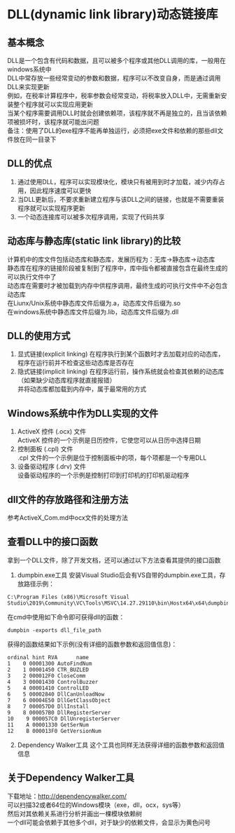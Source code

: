 # DLL(dynamic link library)动态链接库

## 基本概念
DLL是一个包含有代码和数据，且可以被多个程序或其他DLL调用的库，一般用在windows系统中  
DLL中常存放一些经常变动的参数和数据，程序可以不改变自身，而是通过调用DLL来实现更新  
例如，在税率计算程序中，税率参数会经常变动，将税率放入DLL中，无需重新安装整个程序就可以实现应用更新  
当某个程序需要调用DLL时就会创建依赖项，该程序就不再是独立的，且当该依赖项被损坏时，该程序就可能出问题  
备注：使用了DLL的exe程序不能再单独运行，必须把exe文件和依赖的那些dll文件放在同一目录下  


## DLL的优点
1. 通过使用DLL，程序可以实现模块化，模块只有被用到时才加载，减少内存占用，因此程序速度可以更快  
2. 当DLL更新后，不要求重新建立程序与该DLL之间的链接，也就是不需要重装程序就可以实现程序更新  
3. 一个动态连接库可以被多次程序调用，实现了代码共享  


## 动态库与静态库(static link library)的比较
计算机中的库文件包括动态库和静态库，发展历程为：无库->静态库->动态库  
静态库在程序的链接阶段被复制到了程序中，库中指令都被直接包含在最终生成的可以执行文件中了  
动态库在需要时才被加载到内存中供程序调用，最终生成的可执行文件中不必包含动态库  
在Liunx/Unix系统中静态库文件后缀为.a，动态库文件后缀为.so  
在windows系统中静态库文件后缀为.lib，动态库文件后缀为.dll  


## DLL的使用方式
1. 显式链接(explicit linking)
在程序执行到某个函数时才去加载对应的动态库，程序在运行前并不检查这些动态库是否存在  
2. 隐式链接(implicit linking)
在程序运行前，操作系统就会检查其依赖的动态库（如果缺少动态库程序就直接报错）  
并将动态库都加载到内存中，属于最常用的方式  


## Windows系统中作为DLL实现的文件
1. ActiveX 控件 (.ocx) 文件  
ActiveX 控件的一个示例是日历控件，它使您可以从日历中选择日期  
2. 控制面板 (.cpl) 文件  
.cpl 文件的一个示例是位于控制面板中的项，每个项都是一个专用DLL  
3. 设备驱动程序 (.drv) 文件  
设备驱动程序的一个示例是控制打印到打印机的打印机驱动程序  


## dll文件的存放路径和注册方法
参考ActiveX_Com.md中ocx文件的处理方法  


## 查看DLL中的接口函数
拿到一个DLL文件，除了开发文档，还可以通过以下方法查看其提供的接口函数  
1. dumpbin.exe工具
安装Visual Studio后会有VS自带的dumpbin.exe工具，存放路径示例：  
```
C:\Program Files (x86)\Microsoft Visual Studio\2019\Community\VC\Tools\MSVC\14.27.29110\bin\Hostx64\x64\dumpbin.exe
```
在cmd中使用如下命令即可获得dll的函数：  
```
dumpbin -exports dll_file_path
```
获得的函数结果如下示例(没有详细的函数参数和返回值信息)：  
```
ordinal hint RVA      name
1    0 00001300 AutoFindNum
2    1 00001450 CTR_BUZLED
3    2 000012F0 CloseComm
4    3 00001430 ControlBuzzer
5    4 00001410 ControlLED
6    5 00002840 DllCanUnloadNow
7    6 00004E50 DllGetClassObject
8    7 000057D0 DllInstall
9    8 000057B0 DllRegisterServer
10    9 000057C0 DllUnregisterServer
11    A 00001330 GetSerNum
12    B 000013F0 GetVersionNum
```
2. Dependency Walker工具
这个工具也同样无法获得详细的函数参数和返回值信息  


## 关于Dependency Walker工具
下载地址：http://dependencywalker.com/  
可以扫描32或者64位的Windows模块（exe，dll，ocx，sys等）  
然后对其依赖关系进行分析并画出一棵模块依赖树  
一个dll可能会依赖于其他多个dll，对于缺少的依赖文件，会显示为黄色问号  